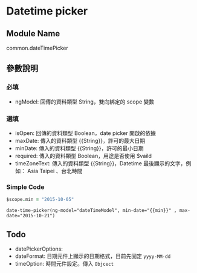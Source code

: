
# Datetime picker

## Module Name
common.dateTimePicker

## 參數說明

### 必填
* ngModel: 回傳的資料類型 String，雙向綁定的 scope 變數

### 選填
* isOpen: 回傳的資料類型 Boolean，date picker 開啟的依據
* maxDate: 傳入的資料類型 {{String}}，許可的最大日期
* minDate: 傳入的資料類型 {{String}}，許可的最小日期
* required: 傳入的資料類型 Boolean，用途是否使用 $vaild
* timeZoneText: 傳入的資料類型 {{String}}，Datetime 最後顯示的文字，例如： Asia Taipei 、台北時間

### Simple Code
```coffeescript
$scope.min = "2015-10-05"
```

```jade
date-time-picker(ng-model="dateTimeModel", min-date="{{min}}" , max-date="2015-10-21")
```


## Todo
* datePickerOptions: 
* dateFormat: 日期元件上顯示的日期格式，目前先固定 `yyyy-MM-dd`
* timeOption: 時間元件設定。傳入 `Objcect`
